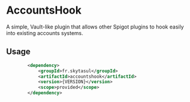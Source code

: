 # AccountsHook

A simple, Vault-like plugin that allows other Spigot plugins to hook easily into existing accounts systems.

## Usage
```xml
		<dependency>
			<groupId>fr.skytasul</groupId>
			<artifactId>accountshook</artifactId>
			<version>{VERSION}</version>
			<scope>provided</scope>
		</dependency>
```